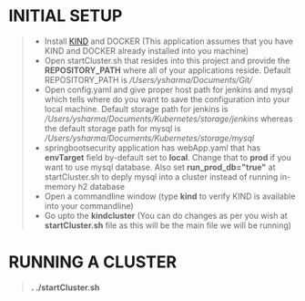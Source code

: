 # INITIAL SETUP

> - Install <a href="https://kind.sigs.k8s.io/" target="_blank">KIND</a> and DOCKER (This application assumes that you have KIND and DOCKER already installed into you machine)
> - Open startCluster.sh that resides into this project and provide the <b>REPOSITORY_PATH</b> where all of your applications reside. Default REPOSITORY_PATH is <i>/Users/ysharma/Documents/Git/</i>
> - Open config.yaml and give proper host path for jenkins and mysql which tells where do you want to save the configuration into your local machine. Default storage path for jenkins is <i>/Users/ysharma/Documents/Kubernetes/storage/jenkins</i> whereas the default storage path for mysql is <i>/Users/ysharma/Documents/Kubernetes/storage/mysql</i>
> - springbootsecurity application has webApp.yaml that has <b>envTarget</b> field by-default set to <b>local</b>. Change that to <b>prod</b> if you want to use mysql database. Also set <b>run_prod_db="true"</b> at startCluster.sh to deply mysql into a cluster instead of running in-memory h2 database
> - Open a commandline window (type <strong>kind</strong> to verify KIND is available into your commandline) 
> - Go upto the <b>kindcluster</b> (You can do changes as per you wish at <b>startCluster.sh</b> file as this will be the main file we will be running)

# RUNNING A CLUSTER
  > <b>. ./startCluster.sh</b>
